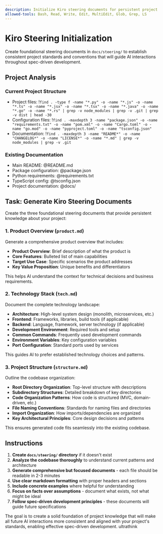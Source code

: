 ```yaml
---
description: Initialize Kiro steering documents for persistent project knowledge
allowed-tools: Bash, Read, Write, Edit, MultiEdit, Glob, Grep, LS
---
```


# Kiro Steering Initialization

Create foundational steering documents in `docs/steering/` to establish consistent project standards and conventions that will guide AI interactions throughout spec-driven development.

## Project Analysis

### Current Project Structure
- Project files: !`find . -type f -name "*.py" -o -name "*.js" -o -name "*.ts" -o -name "*.jsx" -o -name "*.tsx" -o -name "*.java" -o -name "*.go" -o -name "*.rs" | grep -v node_modules | grep -v .git | grep -v dist | head -30`
- Configuration files: !`find . -maxdepth 3 -name "package.json" -o -name "requirements.txt" -o -name "pom.xml" -o -name "Cargo.toml" -o -name "go.mod" -o -name "pyproject.toml" -o -name "tsconfig.json"`
- Documentation: !`find . -maxdepth 3 -name "README*" -o -name "CHANGELOG*" -o -name "LICENSE*" -o -name "*.md" | grep -v node_modules | grep -v .git`

### Existing Documentation
- Main README: @README.md
- Package configuration: @package.json
- Python requirements: @requirements.txt
- TypeScript config: @tsconfig.json
- Project documentation: @docs/

## Task: Generate Kiro Steering Documents

Create the three foundational steering documents that provide persistent knowledge about your project:

### 1. Product Overview (`product.md`)
Generate a comprehensive product overview that includes:
- **Product Overview**: Brief description of what the product is
- **Core Features**: Bulleted list of main capabilities
- **Target Use Case**: Specific scenarios the product addresses
- **Key Value Proposition**: Unique benefits and differentiators

This helps AI understand the context for technical decisions and business requirements.

### 2. Technology Stack (`tech.md`)
Document the complete technology landscape:
- **Architecture**: High-level system design (monolith, microservices, etc.)
- **Frontend**: Frameworks, libraries, build tools (if applicable)
- **Backend**: Language, framework, server technology (if applicable)
- **Development Environment**: Required tools and setup
- **Common Commands**: Frequently used development commands
- **Environment Variables**: Key configuration variables
- **Port Configuration**: Standard ports used by services

This guides AI to prefer established technology choices and patterns.

### 3. Project Structure (`structure.md`)
Outline the codebase organization:
- **Root Directory Organization**: Top-level structure with descriptions
- **Subdirectory Structures**: Detailed breakdown of key directories
- **Code Organization Patterns**: How code is structured (MVC, domain-driven, etc.)
- **File Naming Conventions**: Standards for naming files and directories
- **Import Organization**: How imports/dependencies are organized
- **Key Architectural Principles**: Core design decisions and patterns

This ensures generated code fits seamlessly into the existing codebase.

## Instructions

1. **Create `docs/steering/` directory** if it doesn't exist
2. **Analyze the codebase thoroughly** to understand current patterns and architecture
3. **Generate comprehensive but focused documents** - each file should be readable in 2-3 minutes
4. **Use clear markdown formatting** with proper headers and sections
5. **Include concrete examples** where helpful for understanding
6. **Focus on facts over assumptions** - document what exists, not what might be ideal
7. **Follow spec-driven development principles** - these documents will guide future specifications

The goal is to create a solid foundation of project knowledge that will make all future AI interactions more consistent and aligned with your project's standards, enabling effective spec-driven development.
ultrathink
